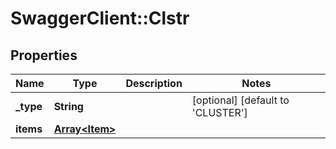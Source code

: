 # SwaggerClient::Clstr

## Properties
Name | Type | Description | Notes
------------ | ------------- | ------------- | -------------
**_type** | **String** |  | [optional] [default to &#x27;CLUSTER&#x27;]
**items** | [**Array&lt;Item&gt;**](Item.md) |  | 

